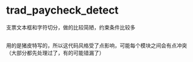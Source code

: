 # trad_paycheck_detect
支票文本框和字符切分，做的比较简陋，约束条件比较多
##
用的是猪皮特写的，所以这代码风格受了点影响，可能每个模块之间会有点冲突（大部分都先处理过了，有的可能错漏了）
